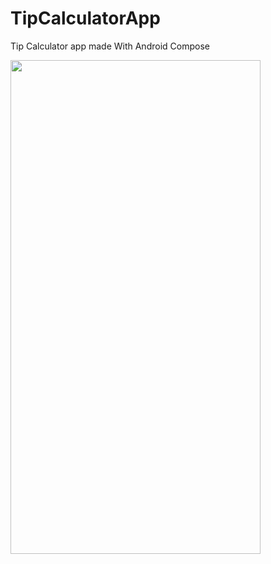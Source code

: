 # TipCalculatorApp

Tip Calculator app made With Android Compose

<img src="https://user-images.githubusercontent.com/86000192/155598487-46afeae0-0d3e-4cd8-8fef-9b22eadb1e61.png" align="center" width="400" height="790">
